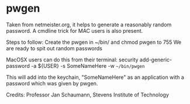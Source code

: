 # pwgen
Taken from netmeister.org, it helps to generate a reasonably random password. A cmdline trick for MAC users is also present.




Steps to follow:
  Create the pwgen in ~/bin/ and chmod pwgen to 755
  We are ready to spit out random passwords
  
  
MacOSX users can do this from their terminal:
security add-generic-password -a ${USER} -s SomeNameHere -w `~/bin/pwgen`

This will add into the keychain, "SomeNameHere" as an application with a password which was given by pwgen.





Credits:
        Professor Jan Schaumann,
        Stevens Institute of Technology
